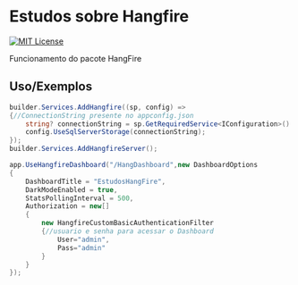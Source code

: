 
# Estudos sobre Hangfire

[![MIT License](https://img.shields.io/badge/License-MIT-green.svg)](https://choosealicense.com/licenses/mit/)

Funcionamento do pacote HangFire


## Uso/Exemplos

```csharp
builder.Services.AddHangfire((sp, config) =>
{//ConnectionString presente no appconfig.json
    string? connectionString = sp.GetRequiredService<IConfiguration>().GetConnectionString("ConexaoPadrao");
    config.UseSqlServerStorage(connectionString);
});
builder.Services.AddHangfireServer();
```


```csharp
app.UseHangfireDashboard("/HangDashboard",new DashboardOptions
{
    DashboardTitle = "EstudosHangFire",
    DarkModeEnabled = true,
    StatsPollingInterval = 500,
    Authorization = new[]
    {
        new HangfireCustomBasicAuthenticationFilter
        {//usuario e senha para acessar o Dashboard
            User="admin",
            Pass="admin"
        }
    }
});
```

